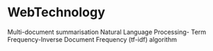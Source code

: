 # WebTechnology
Multi-document summarisation
Natural Language Processing- Term Frequency-Inverse Document Frequency (tf-idf) algorithm
